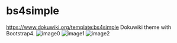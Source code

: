 # bs4simple
https://www.dokuwiki.org/template:bs4simple
Dokuwiki theme with Bootstrap4.
![image0](/images/sc0.png?raw=true)
![image1](/images/sc1.png?raw=true)
![image2](/images/sc2.png?raw=true)
